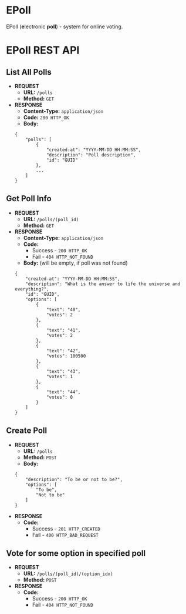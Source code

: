 # EPoll
EPoll (**e**lectronic **poll**) - system for online voting.

# EPoll REST API

## List All Polls

* **REQUEST**
    * **URL:** `/polls`
    * **Method:** `GET`
* **RESPONSE**
    * **Content-Type:** `application/json`
    * **Code:** `200 HTTP_OK`
    * **Body:**
    ```
    {
        "polls": [
            {
                "created-at": "YYYY-MM-DD HH:MM:SS",
                "description": "Poll description",
                "id": "GUID"
            },
            ...
        ]
    }
    ```

## Get Poll Info

* **REQUEST**
    * **URL:** `/polls/(poll_id)`
    * **Method:** `GET`
* **RESPONSE**
    * **Content-Type:** `application/json`
    * **Code:**
        * Success - `200 HTTP_OK`
        * Fail - `404 HTTP_NOT_FOUND`
    * **Body:** (will be empty, if poll was not found)
    ```
    {
        "created-at": "YYYY-MM-DD HH:MM:SS",
        "description": "What is the answer to life the universe and everything?",
        "id": "GUID",
        "options": [
            {
                "text": "40",
                "votes": 2
            },
            {
                "text": "41",
                "votes": 2
            },
            {
                "text": "42",
                "votes": 100500
            },
            {
                "text": "43",
                "votes": 1
            },
            {
                "text": "44",
                "votes": 0
            }
        ]
    }
    ```

## Create Poll

* **REQUEST**
    * **URL:** `/polls`
    * **Method:** `POST`
    * **Body:**
    ```
    {
        "description": "To be or not to be?",
        "options": [
            "To be",
            "Not to be"
        ]
    }
    ```
* **RESPONSE**
    * **Code:**
        * Success - `201 HTTP_CREATED`
        * Fail - `400 HTTP_BAD_REQUEST`

## Vote for some option in specified poll

* **REQUEST**
    * **URL:** `/polls/(poll_id)/(option_idx)`
    * **Method:** `POST`
* **RESPONSE**
    * **Code:**
        * Success - `200 HTTP_OK`
        * Fail    - `404 HTTP_NOT_FOUND`